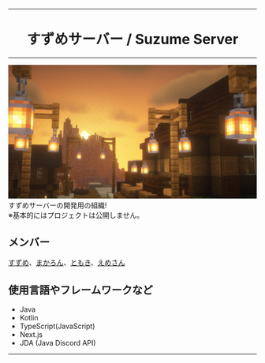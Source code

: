 <hr>
<h1 align="center"><b>すずめサーバー / Suzume Server</b></h1>
<hr>

![トップ画](https://raw.githubusercontent.com/SuzumeServer/.github/main/2023-09-01_22.34.23.png)
すずめサーバーの開発用の組織!  
※基本的にはプロジェクトは公開しません。
## メンバー
[すずめ](https://github.com/FartherSuzume)、[まかろん](https://github.com/macaronda4)、[ともき](https://github.com/u-tom0319)、[えめさん](https://github.com/emesan22)
## 使用言語やフレームワークなど
- Java
- Kotlin
- TypeScript(JavaScript)
- Next.js
- JDA (Java Discord API)
<hr>
